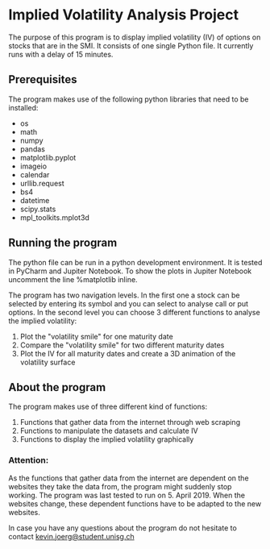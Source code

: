 # Implied Volatility Analysis Project


The purpose of this program is to display implied volatility (IV) of options on stocks that are in the SMI. It consists of one single Python file. It currently runs with a delay of 15 minutes.

## Prerequisites
The program makes use of the following python libraries that need to be installed:
- os
- math
- numpy
- pandas
- matplotlib.pyplot
- imageio
- calendar
- urllib.request
- bs4
- datetime
- scipy.stats
- mpl_toolkits.mplot3d

## Running the program
The python file can be run in a python development environment. It is tested in PyCharm and Jupiter Notebook. To show the plots in Jupiter Notebook uncomment the line %matplotlib inline.

The program has two navigation levels. In the first one a stock can be selected by entering its symbol and you can select to analyse call or put options. In the second level you can choose 3 different functions to analyse the implied volatility:
1. Plot the "volatility smile" for one maturity date
2. Compare the "volatility smile" for two different maturity dates
3. Plot the IV for all maturity dates and create a 3D animation of the volatility surface

## About the program

The program makes use of three different kind of functions:
1. Functions that gather data from the internet through web scraping
2. Functions to manipulate the datasets and calculate IV
3. Functions to display the implied volatility graphically 

### Attention:
As the functions that gather data from the internet are dependent on the websites they take the data from, the program might suddenly stop working. The program was last tested to run on 5. April 2019. When the websites change, these dependent functions have to be adapted to the new websites.

In case you have any questions about the program do not hesitate to contact kevin.joerg@student.unisg.ch 